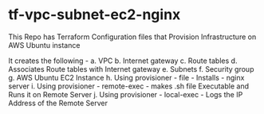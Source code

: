 # tf-vpc-subnet-ec2-nginx

This Repo has Terraform Configuration files that 
Provision Infrastructure on AWS Ubuntu instance

It creates the following - 
a. VPC
b. Internet gateway
c. Route tables
d. Associates Route tables with Internet gateway
e. Subnets
f. Security group
g. AWS Ubuntu EC2 Instance
h. Using provisioner - file - Installs - nginx server
i. Using provisioner - remote-exec - makes .sh file Executable and Runs it on Remote Server
j. Using provisioner - local-exec - Logs the IP Address of the Remote Server
